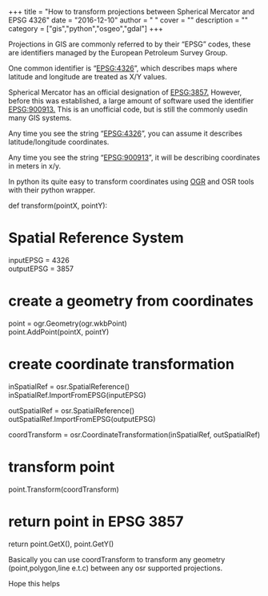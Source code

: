 
+++
title = "How to transform projections between Spherical Mercator and EPSG 4326"
date = "2016-12-10"
author = " "
cover = ""
description = ""
category = ["gis","python","osgeo","gdal"]
+++

 Projections in GIS are commonly referred to by their “EPSG” codes, these are identifiers managed by the European Petroleum Survey Group. 

 One common identifier is “<EPSG:4326>”, which describes maps where latitude and longitude are treated as X/Y values. 

 Spherical Mercator has an official designation of <EPSG:3857.> However, before this was established, a large amount of software used the identifier <EPSG:900913.> This is an unofficial code, but is still the commonly usedin many GIS systems.

  Any time you see the string “<EPSG:4326>”, you can assume it describes latitude/longitude coordinates.

  Any time you see the string “<EPSG:900913>”, it will be describing coordinates in meters in x/y.

 In python its quite easy to transform coordinates using [OGR](http://gdal.org/1.11/ogr/) and OSR tools with their python wrapper.

def transform(pointX, pointY):  
 # Spatial Reference System  
 inputEPSG = 4326  
 outputEPSG = 3857  
  
 # create a geometry from coordinates  
 point = ogr.Geometry(ogr.wkbPoint)  
 point.AddPoint(pointX, pointY)  
  
 # create coordinate transformation  
 inSpatialRef = osr.SpatialReference()  
 inSpatialRef.ImportFromEPSG(inputEPSG)  
  
 outSpatialRef = osr.SpatialReference()  
 outSpatialRef.ImportFromEPSG(outputEPSG)  
  
 coordTransform = osr.CoordinateTransformation(inSpatialRef, outSpatialRef)  
  
 # transform point  
 point.Transform(coordTransform)  
  
 # return point in EPSG 3857  
 return point.GetX(), point.GetY()  
    
 

  Basically you can use coordTransform to transform any geometry (point,polygon,line e.t.c) between any osr supported projections.

 Hope this helps



